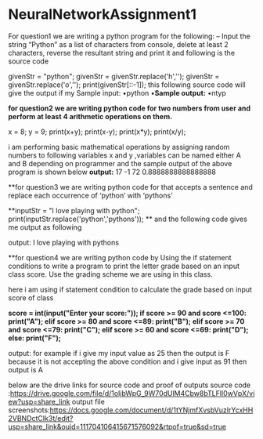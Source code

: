 # NeuralNetworkAssignment1
For question1 we are writing a python program for the following:
– Input the string “Python” as a list of characters from console, delete at least 2 characters, reverse the
resultant string and print it and following is the source code

givenStr = "python";
givenStr = givenStr.replace('h','');
givenStr = givenStr.replace('o','');
print(givenStr[::-1]);
 this following source code will give the output if my  Sample input:
•python
•**Sample output:**
•ntyp

**for question2 we are writing python code for  two numbers from user and perform at least 4 arithmetic operations on them.**

x = 8;
y = 9;
print(x+y);
print(x-y);
print(x*y);
print(x/y);

i am performing basic mathematical operations by assigning random numbers to following variables x and y ,variables can be named either A and B depending on programmer and the sample output of the above program is shown below
**output:**
17
-1
72
0.8888888888888888

**for question3 we are writing python code for  that accepts a sentence and replace each occurrence of ‘python’ with ‘pythons’

**inputStr = "I love playing with python";
print(inputStr.replace('python','pythons'));
**
and the following code gives me output as following

output:
I love playing with pythons

**for question4 we are writing python code by Using the if statement conditions to write a program to print the letter grade based on an input class score. Use
the grading scheme we are using in this class.

here i am using if statement condition to calculate the grade based on input score of class

**score = int(input("Enter your score:"));
if score >= 90 and score <=100:
    print("A");
elif score >= 80 and score <=89:
    print("B");
elif score >= 70 and score <=79:
    print("C");
elif score >= 60 and score <=69:
    print("D");
else:
    print("F");**
    
    
  output:
  for example if i give my input value as 25 then the output is F  because it is not accepting the above condition and i give input as 91 then output is A 
  
  
  below are the drive links for source code and proof of outputs
  source code :https://drive.google.com/file/d/1oIjbWpG_9W70dUlM4Cbw8bTLFlI0wVpX/view?usp=share_link
  output file screenshots:https://docs.google.com/document/d/1tYNjmfXvsbVuzIrYcxHH2VBNDctCIk3t/edit?usp=share_link&ouid=111704106415671576092&rtpof=true&sd=true

